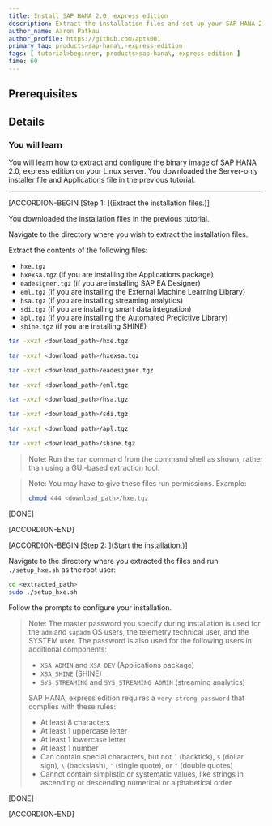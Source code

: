 ```yaml
---
title: Install SAP HANA 2.0, express edition
description: Extract the installation files and set up your SAP HANA 2.0, express edition installation– with XS Advanced, Web IDE, and SAP HANA Cockpit.
author_name: Aaron Patkau
author_profile: https://github.com/aptk001
primary_tag: products>sap-hana\,-express-edition
tags: [ tutorial>beginner, products>sap-hana\,-express-edition ]
time: 60
---
```


<!-- loioe0727cd528264b0eade79b20cc9321d1 -->

## Prerequisites

## Details
### You will learn
You will learn how to extract and configure the binary image of SAP HANA 2.0, express edition on your Linux server. You downloaded the Server-only installer file and Applications file in the previous tutorial.

---

[ACCORDION-BEGIN [Step 1: ](Extract the installation files.)]

You downloaded the installation files in the previous tutorial.

Navigate to the directory where you wish to extract the installation files.

Extract the contents of the following files:

-   `hxe.tgz`
-   `hxexsa.tgz` (if you are installing the Applications package)
-   `eadesigner.tgz` (if you are installing SAP EA Designer)
-   `eml.tgz` (if you are installing the External Machine Learning Library)
-   `hsa.tgz` (if you are installing streaming analytics)
-   `sdi.tgz` (if you are installing smart data integration)
-   `apl.tgz` (if you are installing the Automated Predictive Library)
-   `shine.tgz` (if you are installing SHINE)

```bash
tar -xvzf <download_path>/hxe.tgz
```

```bash
tar -xvzf <download_path>/hxexsa.tgz
```

```bash
tar -xvzf <download_path>/eadesigner.tgz
```

```bash
tar -xvzf <download_path>/eml.tgz
```

```bash
tar -xvzf <download_path>/hsa.tgz
```

```bash
tar -xvzf <download_path>/sdi.tgz
```

```bash
tar -xvzf <download_path>/apl.tgz
```

```bash
tar -xvzf <download_path>/shine.tgz
```

> Note:
> Run the `tar` command from the command shell as shown, rather than using a GUI-based extraction tool.
> 
> 

> Note:
> You may have to give these files run permissions. Example:
> 
> ```bash
> chmod 444 <download_path>/hxe.tgz
> ```
> 
> 

[DONE]

[ACCORDION-END]

[ACCORDION-BEGIN [Step 2: ](Start the installation.)]

Navigate to the directory where you extracted the files and run `./setup_hxe.sh` as the root user:

```bash
cd <extracted_path>
sudo ./setup_hxe.sh
```

Follow the prompts to configure your installation.

> Note:
> The master password you specify during installation is used for the <sid>`adm` and `sapadm` OS users, the telemetry technical user, and the SYSTEM user. The password is also used for the following users in additional components:
> 
> -   `XSA_ADMIN` and `XSA_DEV` (Applications package)
> -   `XSA_SHINE` (SHINE)
> -   `SYS_STREAMING` and `SYS_STREAMING_ADMIN` (streaming analytics)
> 
> SAP HANA, express edition requires a `very strong password` that complies with these rules:
> 
> -   At least 8 characters
> -   At least 1 uppercase letter
> -   At least 1 lowercase letter
> -   At least 1 number
> -   Can contain special characters, but not ``` ` ``` (backtick), `$` (dollar sign), `\` (backslash), `'` (single quote), or `"` (double quotes)
> -   Cannot contain simplistic or systematic values, like strings in ascending or descending numerical or alphabetical order
> 
> 

[DONE]

[ACCORDION-END]


